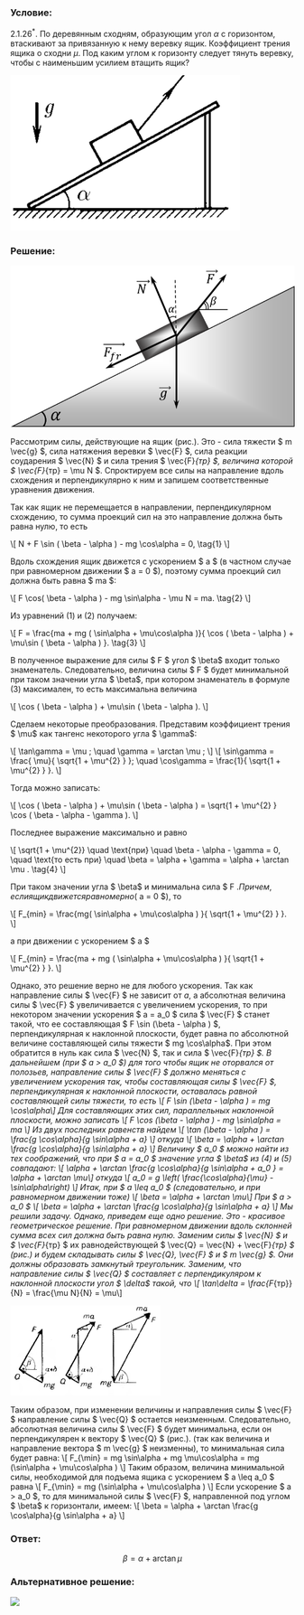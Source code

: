 ###  Условие:

$2.1.26^*.$ По деревянным сходням, образующим угол $\alpha$ с горизонтом, втаскивают за привязанную к нему веревку ящик. Коэффициент трения ящика о сходни $\mu$. Под каким углом к горизонту следует тянуть веревку, чтобы с наименьшим усилием втащить ящик?

![ К задаче 2.1.26 |407x275, 42%](../../img/2.1.26/statement.png)

###  Решение:

![ Схема задачи |790x448, 42%](../../img/2.1.26/phys11917.png)

Рассмотрим силы, действующие на ящик (рис.). Это - сила тяжести $ m \vec{g} $, сила натяжения веревки $ \vec{F} $, сила реакции соударения $ \vec{N} $ и сила трения $ \vec{F}_{тр} $, величина которой $ \vec{F}_{тр} = \mu N $. Спроктируем все силы на направление вдоль схождения и перпендикулярно к ним и запишем соответственные уравнения движения.

Так как ящик не перемещается в направлении, перпендикулярном схождению, то сумма проекций сил на это направление должна быть равна нулю, то есть

\\[ N + F \sin ( \beta - \alpha ) - mg \cos\alpha = 0, \tag{1} \\]

Вдоль схождения ящик движется с ускорением $ a $ (в частном случае при равномерном движении $ a = 0 $), поэтому сумма проекций сил должна быть равна $ ma $:

\\[ F \cos( \beta - \alpha ) - mg \sin\alpha - \mu N = ma. \tag{2} \\]

Из уравнений (1) и (2) получаем:

\\[ F = \frac{ma + mg ( \sin\alpha + \mu\cos\alpha )}{ \cos ( \beta - \alpha ) + \mu\sin ( \beta - \alpha ) }. \tag{3} \\]

В полученное выражение для силы $ F $ угол $ \beta$ входит только знаменатель. Следовательно, величина силы $ F $ будет минимальной при таком значении угла $ \beta$, при котором знаменатель в формуле (3) максимален, то есть максимальна величина

\\[ \cos ( \beta - \alpha ) + \mu\sin ( \beta - \alpha ). \\]

Сделаем некоторые преобразования. Представим коэффициент трения $ \mu$ как тангенс некоторого угла $ \gamma$:

\\[ \tan\gamma = \mu ; \quad \gamma = \arctan \mu ; \\] \\[ \sin\gamma = \frac{ \mu}{ \sqrt{1 + \mu^{2} } }; \quad \cos\gamma = \frac{1}{ \sqrt{1 + \mu^{2} } }. \\]

Тогда можно записать:

\\[ \cos ( \beta - \alpha ) + \mu\sin ( \beta - \alpha ) = \sqrt{1 + \mu^{2} } \cos ( \beta - \alpha - \gamma ). \\]

Последнее выражение максимально и равно

\\[ \sqrt{1 + \mu^{2}} \quad \text{при} \quad \beta - \alpha - \gamma = 0, \quad \text{то есть при} \quad \beta = \alpha + \gamma = \alpha + \arctan \mu . \tag{4} \\]

При таком значении угла $ \beta$ и минимальна сила $ F $. Причем, если ящик движется равномерно ($ a = 0 $), то

\\[ F_{min} = \frac{mg( \sin\alpha + \mu\cos\alpha ) }{ \sqrt{1 + \mu^{2} } }. \\]

а при движении с ускорением $ a $

\\[ F_{min} = \frac{ma + mg ( \sin\alpha + \mu\cos\alpha ) }{ \sqrt{1 + \mu^{2} } }. \\]

Однако, это решение верно не для любого ускорения. Так как направление силы $ \vec{F} $ не зависит от $a$, а абсолютная величина силы $ \vec{F} $ увеличивается с увеличением ускорения, то при некотором значении ускорения $ a = a_0 $ сила $ \vec{F} $ станет такой, что ее составляющая $ F \sin (\beta - \alpha ) $, перпендикулярная к наклонной плоскости, будет равна по абсолютной величине составляющей силы тяжести $ mg \cos\alpha$. При этом обратится в нуль как сила $ \vec{N} $, так и сила $ \vec{F}_{тр} $. В дальнейшем (при $ a > a_0 $) для того чтобы ящик не оторвался от полозьев, направление силы $ \vec{F} $ должно меняться с увеличением ускорения так, чтобы составляющая силы $ \vec{F} $, перпендикулярная к наклонной плоскости, оставалась равной составляющей силы тяжести, то есть \\[ F \sin (\beta - \alpha ) = mg \cos\alpha\\] Для составляющих этих сил, параллельных наклонной плоскости, можно записать \\[ F \cos (\beta - \alpha ) - mg \sin\alpha = ma \\] Из двух последних равенств найдем \\[ \tan (\beta - \alpha ) = \frac{g \cos\alpha}{g \sin\alpha + a} \\] откуда \\[ \beta = \alpha + \arctan \frac{g \cos\alpha}{g \sin\alpha + a} \\] Величину $ a_0 $ можно найти из тех соображений, что при $ a = a_0 $ значение угла $ \beta$ из (4) и (5) совпадают: \\[ \alpha + \arctan \frac{g \cos\alpha}{g \sin\alpha + a_0 } = \alpha + \arctan \mu\\] откуда \\[ a_0 = g \left( \frac{\cos\alpha}{\mu} - \sin\alpha\right) \\] Итак, при $ a \leq a_0 $ (следовательно, и при равномерном движении тоже) \\[ \beta = \alpha + \arctan \mu\\] При $ a > a_0 $ \\[ \beta = \alpha + \arctan \frac{g \cos\alpha}{g \sin\alpha + a} \\] Мы решили задачу. Однако, приведем еще одно решение. Это - красивое геометрическое решение. При равномерном движении вдоль склонней сумма всех сил должна быть равна нулю. Заменим силы $ \vec{N} $ и $ \vec{F}_{тр} $ их равнодействующей $ \vec{Q} = \vec{N} + \vec{F}_{тр} $ (рис.) и будем складывать силы $ \vec{Q}, \vec{F} $ и $ m \vec{g} $. Они должны образовать замкнутый треугольник. Заменим, что направление силы $ \vec{Q} $ составляет с перпендикуляром к наклонной плоскости угол $ \delta$ такой, что \\[ \tan\delta = \frac{F_{тр}}{N} = \frac{\mu N}{N} = \mu\\]

![|266x159, 42%](../../img/2.1.26/phys11917-1.png)

Таким образом, при изменении величины и направления силы $ \vec{F} $ направление силы $ \vec{Q} $ остается неизменным. Следовательно, абсолютная величина силы $ \vec{F} $ будет минимальна, если он перпендикулярен к вектору $ \vec{Q} $ (рис.). (так как величина и направление вектора $ m \vec{g} $ неизменны), то минимальная сила будет равна: \\[ F_{\min} = mg \sin\alpha + mg \mu\cos\alpha = mg (\sin\alpha + \mu\cos\alpha ) \\] Таким образом, величина минимальной силы, необходимой для подъема ящика с ускорением $ a \leq a_0 $ равна \\[ F_{\min} = mg (\sin\alpha + \mu\cos\alpha ) \\] Если ускорение $ a > a_0 $, то для минимальной силы $ \vec{F} $, направленной под углом $ \beta$ к горизонтали, имеем: \\[ \beta = \alpha + \arctan \frac{g \cos\alpha}{g \sin\alpha + a} \\]

###  Ответ:

$$
\beta = \alpha + \arctan \mu
$$

###  Альтернативное решение:

![](https://www.youtube.com/embed/Tw35KFitW-k)